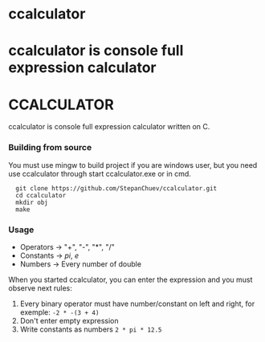 # ccalculator
ccalculator is console full expression calculator
=======
# CCALCULATOR
ccalculator is console full expression calculator written on C.

### Building from source
You must use mingw to build project if you are windows user, but you need use ccalculator through start ccalculator.exe or in cmd.

```
  git clone https://github.com/StepanChuev/ccalculator.git
  cd ccalculator
  mkdir obj
  make 
```

### Usage
- Operators -> "+", "-", "*", "/"
- Constants -> *pi*, *e*
- Numbers   -> Every number of double

When you started ccalculator, you can enter the expression and you must observe next rules:
 1. Every binary operator must have number/constant on left and right, for exemple: ```-2 * -(3 + 4)```
 2. Don't enter empty expression
 3. Write constants as numbers ```2 * pi * 12.5```
